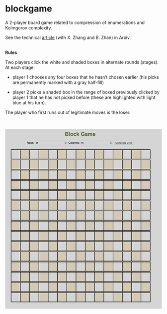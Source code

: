 # blockgame
A 2-player board game related to compression of enumerations and Kolmgorov complexity. 

See the technical [article](https://arxiv.org/abs/2304.03030) (with X. Zhang and B. Zhan) in Arxiv. <br><br>

**Rules**

Two players click the white and shaded boxes in alternate rounds (stages). At each stage:

- player 1 chooses any four boxes that he hasn’t chosen earlier (his picks are permanently marked with a gray half-fill)

- player 2 picks a shaded box in the range of boxed previously clicked by player 1 that he has not picked before (these are highlighted with light blue at his turn).

The player who first runs out of legitimate moves is the loser.

<br>

<p margin-top="400px" align="center"><img width="600"  src="https://github.com/bob7/blockgame/blob/main/img/evenImgd.png"></p>

